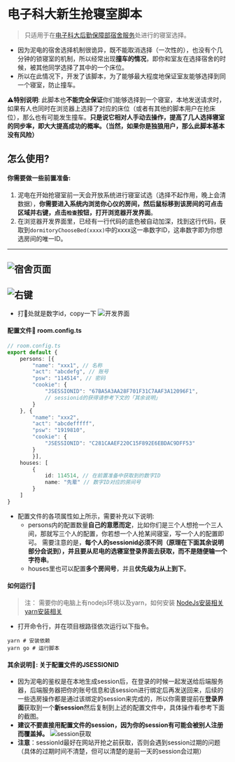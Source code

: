 # 电子科大新生抢寝室脚本
> 只适用于在[电子科大后勤保障部宿舍服务](https://hq.uestc.edu.cn/dormitory/dormitoryOnlineChooseRoom/index)处进行的寝室选择。

* 因为泥电的宿舍选择机制很诡异，既不能取消选择（一次性的），也没有个几分钟的锁寝室的机制，所以经常出现**撞车的情况**，即你和室友在选择宿舍的时候，被其他同学选择了其中的一个床位。
* 所以在此情况下，开发了该脚本，为了能够最大程度地保证室友能够选择到同一个寝室，防止撞车。

⚠️**特别说明**: 此脚本也**不能完全保证**你们能够选择到一个寝室，本地发送请求时，如果有人也同时在浏览器上选择了对应的床位（或者有其他的脚本用户在抢床位），那么也有可能发生撞车。**只是说它相对人手动去操作，提高了几人选择寝室的同步率，即大大提高成功的概率。（当然，如果你是独狼用户，那么此脚本基本没有风险）**

## 怎么使用?
#### 你需要做一些前置准备:
1. 泥电在开始抢寝室前一天会开放系统进行寝室试选（选择不起作用，晚上会清数据），**你需要进入系统内浏览你心仪的房间，然后鼠标移到该房间的可点击区域并右键，点击`检查`按钮，打开浏览器开发界面**。
2. 在浏览器开发界面里，已经有一行代码的底色被自动加深，找到这行代码，获取到`dormitoryChooseBed(xxxx)`中的xxxx这一串数字ID，这串数字即为你想选房间的唯一ID。

---
![宿舍页面](https://lao-lan-go.oss-cn-beijing.aliyuncs.com/blog/CA0D2CB1-8ECC-4F52-AD93-398B24592877.png)
---

![右键](https://lao-lan-go.oss-cn-beijing.aliyuncs.com/blog/9F368D3A-9A52-4946-9B78-3CB06EEDEDC9.png)
---
- 打🐎处就是数字id，copy一下
![开发界面](https://lao-lan-go.oss-cn-beijing.aliyuncs.com/blog/D38661C5-736D-465A-B352-B6D790FFC3D0.png)

#### 配置文件📃 room.config.ts
```ts
// room.config.ts
export default {
    persons: [{
        "name": "xxx1", // 名称
        "act": "abcdefg", // 账号
        "psw": "114514", // 密码
        "cookie": {
            "JSESSIONID": "67BA5A3AA28F701F31C7AAF3A12096F1", 
            // sessionid的获得请参考下文的「其余说明」
        }
    }, {
        "name": "xxx2",
        "act": "abcdefffff",
        "psw": "1919810",
        "cookie": {
            "JSESSIONID": "C281CAAEF220C15F892E6EBDAC9DFF53"
        }
        }],
    houses: [
        {
            id: 114514, // 在前置准备中获取到的数字ID
            name: "先辈" // 数字ID对应的房间号
        }
    ]
}
```
* 配置文件的各项属性如上所示，需要补充以下说明:
  * persons内的配置数量**自己的意愿而定**，比如你们是三个人想抢一个三人间，那就写三个人的配置，你若想一个人抢某间寝室，写一个人的配置即可。 需要注意的是，**每个人的sessionid必须不同（原理在下面其余说明部分会说到），并且要从尼电的选寝室登录界面去获取，而不是随便输一个字符串**。
  * houses里也可以配置**多个房间号**，并且**优先级为从上到下**。

#### 如何运行🏃
> 注： 需要你的电脑上有nodejs环境以及yarn，如何安装 [NodeJs安装相关](https://nodejs.org/en/) [yarn安装相关](https://yarnpkg.com/)

* 打开命令行，并在项目根路径依次运行以下指令。
```shell
yarn # 安装依赖
yarn go # 运行脚本
```


#### 其余说明📖: 关于配置文件的JSESSIONID
* 因为泥电的鉴权是在本地生成session后，在登录的时候一起发送给后端服务器，后端服务器把你的账号信息和该session进行绑定后再发送回来，后续的一些选房操作都是通过该绑定的session来完成的，所以你需要提前在**登录界面**获取到一个**新session**然后复制到上述的配置文件中，具体操作看参考下面的截图。
* **建议不要直接用配置文件的session，因为你的session有可能会被别人注册而覆盖掉。**
![session获取](https://lao-lan-go.oss-cn-beijing.aliyuncs.com/blog/597A1AB6-7B71-4052-8410-631DAAEE949C.png)
* **注意**：sessionId最好在网站开抢之前获取，否则会遇到session过期的问题（具体的过期时间不清楚，但可以清楚的是前一天的session会过期）
